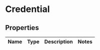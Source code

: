
# Credential

## Properties
Name | Type | Description | Notes
------------ | ------------- | ------------- | -------------



